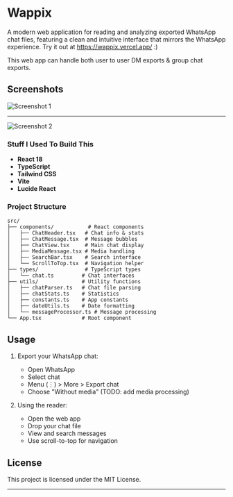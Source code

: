 # Wappix

A modern web application for reading and analyzing exported WhatsApp chat files, featuring a clean and intuitive interface that mirrors the WhatsApp experience. Try it out at https://wappix.vercel.app/ :)


This web app can handle both user to user DM exports & group chat exports.

## Screenshots

![Screenshot 1](https://i.imgur.com/CjDpR6c.png)

---

![Screenshot 2](https://i.imgur.com/SxWM18U.png)


### Stuff I Used To Build This
- **React 18** 
- **TypeScript** 
- **Tailwind CSS** 
- **Vite** 
- **Lucide React** 

### Project Structure
```
src/
├── components/           # React components
│   ├── ChatHeader.tsx   # Chat info & stats
│   ├── ChatMessage.tsx  # Message bubbles
│   ├── ChatView.tsx     # Main chat display
│   ├── MediaMessage.tsx # Media handling
│   ├── SearchBar.tsx    # Search interface
│   └── ScrollToTop.tsx  # Navigation helper
├── types/               # TypeScript types
│   └── chat.ts         # Chat interfaces
├── utils/              # Utility functions
│   ├── chatParser.ts   # Chat file parsing
│   ├── chatStats.ts    # Statistics
│   ├── constants.ts    # App constants
│   ├── dateUtils.ts    # Date formatting
│   └── messageProcessor.ts # Message processing
└── App.tsx             # Root component
```

## Usage

1. Export your WhatsApp chat:
   - Open WhatsApp
   - Select chat
   - Menu (⋮) > More > Export chat
   - Choose "Without media" (TODO: add media processing)

2. Using the reader:
   - Open the web app
   - Drop your chat file
   - View and search messages
   - Use scroll-to-top for navigation

## License

This project is licensed under the MIT License.

---

